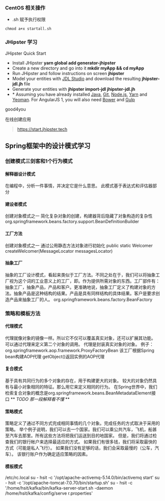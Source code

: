 ### CentOS 相关操作
* .sh 赋予执行权限
```
chmod a+x startall.sh
```

### JHipster 学习

JHipster Quick Start

* Install JHipster **yarn global add generator-jhipster**
* Create a new directory and go into it **mkdir myApp && cd myApp**
* Run JHipster and follow instructions on screen **jhipster**
* Model your entities with [JDL Studio](http://www.jhipster.tech/jdl-studio/) and download the resulting **jhipster-jdl.jh** file
* Generate your entities with **jhipster import-jdl jhipster-jdl.jh**
* \* Assuming you have already installed [Java](http://www.oracle.com/technetwork/java/javase/downloads/index.html), [Git](http://git-scm.com/), [Node.js](http://nodejs.org/), [Yarn](https://yarnpkg.com/en/docs/install) and [Yeoman](http://yeoman.io/learning/index.html). For AngularJS 1, you will also need [Bower](http://bower.io/#install-bower) and [Gulp](https://github.com/gulpjs/gulp/blob/master/docs/getting-started.md)

good4you

在线创建应用
> https://start.jhipster.tech

## Spring框架中的设计模式学习

### 创建模式三剑客和1个行为模式

#### 解释器设计模式
在编程中，分析一件事情，并决定它是什么意思。
此模式基于表达式和评估器部分

#### 建设者模式
创建对象模式之一
简化复杂对象的创建，构建器背后隐藏了对象构造的复杂性
org.springframework.beans.factory.support.BeanDefinitionBuilder

#### 工厂方法
创建对象模式之一
通过公用静态方法对象进行初始化
public static Welcomer createWelcomer(MessageLocator messagesLocator)

#### 抽象工厂
抽象的工厂设计模式，看起来类似于工厂方法。不同之处在于，我们可以将抽象工厂视为这个词的工业意义上的工厂，即。作为提供所需对象的东西。工厂部件有：抽象工厂，抽象产品，产品和客户。更准确地说，抽象工厂定义了构建对象的方法。抽象产品是这种结构的结果。产品是具有同样结构的具体结果。客户是要求创造产品来抽象工厂的人。
org.springframework.beans.factory.BeanFactory

### 策略和模板方法

#### 代理模式
代理就像对象的镜像一样。所以它不仅可以覆盖真实对象，还可以扩展其功能。
可以通过代理来定义第二个对象的调用。
代理是封装真实对象的对象。
例子：org.springframework.aop.framework.ProxyFactoryBean
该工厂根据Spring bean构建AOP代理
getObject()返回实例的AOP代理

#### 复合模式
基于具有共同行为的多个对象的存在，用于构建更大的对象。
较大的对象仍然具有与最小对象相同的特征。那么用它来定义相同的行为。
在Spring世界中，我们检索复合对象的概念是org.springframework.beans.BeanMetadataElement接口
** _TODO 那一段解释看不懂_ **

#### 策略模式
策略定义了通过不同方式完成相同事情的几个对象。完成任务的方式取决于采用的策略。
举个例子说明，我们可以去一个国家。我们可以乘公共汽车，飞机，船甚至汽车去那里。所有这些方法将把我们运送到目的地国家。
但是，我们将通过检查我们的银行帐户来选择最适应的方式。
如果我们有很多钱，我们将采取最快的方式（可能是私人飞行）。
如果我们没有足够的话，我们会采取最慢的（公车，汽车）。
该银行账户作为确定适应策略的因素。

#### 模板模式


/etc/rc.local
su - hsit -c '/opt/apache-activemq-5.14.0/bin/activemq start'
su - hsit -c '/opt/apache-tomcat-7.0.70/bin/startup.sh'
su - hsit -c '/home/hsit/kafka/bin/kafka-server-start.sh -daemon /home/hsit/kafka/config/serve
r.properties'